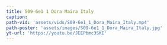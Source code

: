 ```yaml
---
title: S09-6e1 1 Dora Maira Italy
caption:
path-vid: 'assets/vids/S09-6e1_1_Dora_Maira_Italy.mp4'
path-poster: 'assets/images/S09-6e1_1_Dora_Maira_Italy.jpg'
yt-url: 'https://youtu.be/JEEPbmc3SKE'
---
```

